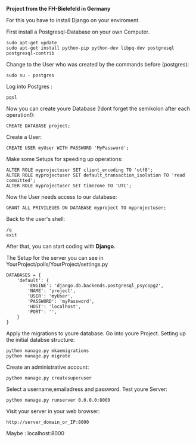 **Project from the FH-Bielefeld in Germany**

For this you have to install Django on your enviroment.


First install a Postgresql-Database on your own Computer.
```
sudo apt-get update
sudo apt-get install python-pip python-dev libpq-dev postgresql postgresql-contrib
```
Change to the User who was created by the commands before (postgres):
```
sudo su - postgres
```
Log into Postgres :
```
pqsl
```
Now you can create youre Database (!dont forget the semikolon after each operation!):
```
CREATE DATABASE project;
```
Create a User:
```
CREATE USER myUser WITH PASSWORD 'MyPassword';
```
Make some Setups for speeding up operations:
```
ALTER ROLE myprojectuser SET client_encoding TO 'utf8';
ALTER ROLE myprojectuser SET default_transaction_isolation TO 'read committed';
ALTER ROLE myprojectuser SET timezone TO 'UTC';
```
Now the User needs access to our database:
```
GRANT ALL PRIVILEGES ON DATABASE myproject TO myprojectuser;
```
Back to the user's shell:
```
/q
exit
```
After that, you can start coding with **Django**.

The Setup for the server you can see in YourProject/polls/YourProject/settings.py
```
DATABASES = {
    'default': {
        'ENGINE': 'django.db.backends.postgresql_psycopg2',
        'NAME': 'project',
        'USER': 'myUser',
        'PASSWORD': 'myPassword',
        'HOST': 'localhost',
        'PORT': '',
    }
}
```
Apply the migrations to youre database.
Go into youre Project.
Setting up the initial databse structure:
```
python manage.py mkaemigrations
python manage.py migrate
```
Create an administrative account:
```
python manage.py createsuperuser
```
Select a username,emailadress and password.
Test youre Server:
```
python manage.py runserver 0.0.0.0:8000
```
Visit your server in your web browser:
```
http://server_domain_or_IP:8000
```
Maybe : localhost:8000
